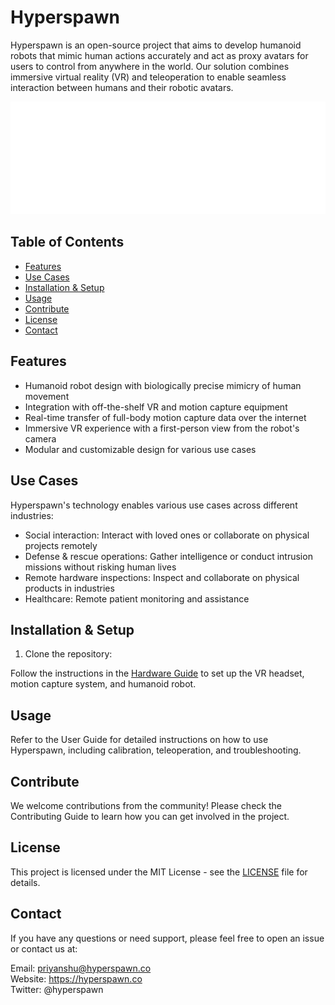# Hyperspawn

Hyperspawn is an open-source project that aims to develop humanoid robots that mimic human actions accurately and act as proxy avatars for users to control from anywhere in the world. Our solution combines immersive virtual reality (VR) and teleoperation to enable seamless interaction between humans and their robotic avatars.

![Hyperspawn](images/hyperspawn.png)

## Table of Contents
- [Features](#features)
- [Use Cases](#use-cases)
- [Installation & Setup](#installation--setup)
- [Usage](#usage)
- [Contribute](#contribute)
- [License](#license)
- [Contact](#contact)

## Features
- Humanoid robot design with biologically precise mimicry of human movement
- Integration with off-the-shelf VR and motion capture equipment
- Real-time transfer of full-body motion capture data over the internet
- Immersive VR experience with a first-person view from the robot's camera
- Modular and customizable design for various use cases

## Use Cases
Hyperspawn's technology enables various use cases across different industries:

- Social interaction: Interact with loved ones or collaborate on physical projects remotely
- Defense & rescue operations: Gather intelligence or conduct intrusion missions without risking human lives
- Remote hardware inspections: Inspect and collaborate on physical products in industries
- Healthcare: Remote patient monitoring and assistance

## Installation & Setup

1. Clone the repository:

Follow the instructions in the [Hardware Guide](hardware_guide.md) to set up the VR headset, motion capture system, and humanoid robot.

## Usage
Refer to the User Guide for detailed instructions on how to use Hyperspawn, including calibration, teleoperation, and troubleshooting.

## Contribute
We welcome contributions from the community! Please check the Contributing Guide to learn how you can get involved in the project.

## License
This project is licensed under the MIT License - see the [LICENSE](/LICENSE) file for details.

## Contact
If you have any questions or need support, please feel free to open an issue or contact us at:

Email: priyanshu@hyperspawn.co  
Website: https://hyperspawn.co  
Twitter: @hyperspawn
